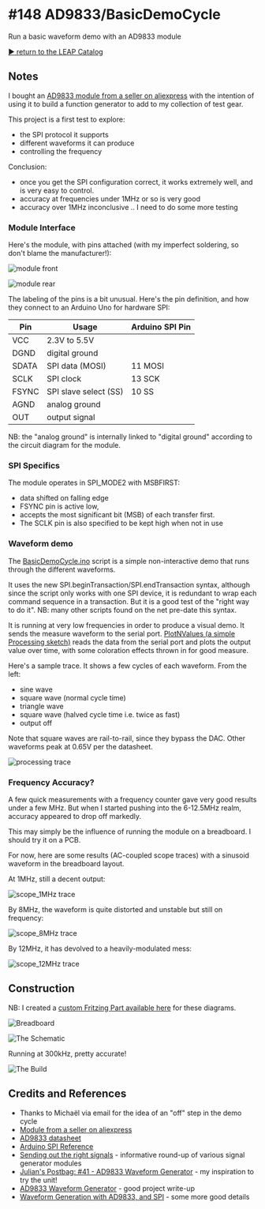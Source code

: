 # #148 AD9833/BasicDemoCycle

Run a basic waveform demo with an AD9833 module

[:arrow_forward: return to the LEAP Catalog](https://leap.tardate.com)

## Notes

I bought an
[AD9833 module from a seller on aliexpress](http://www.aliexpress.com/item/E74-Free-Shipping-Programmable-Microprocessors-AD9833-Sine-Square-Wave-DDS-Signal-Generator-Module/32436878279.html)
with the intention of using it to build a function generator to add to my collection of test gear.

This project is a first test to explore:
* the SPI protocol it supports
* different waveforms it can produce
* controlling the frequency

Conclusion:
* once you get the SPI configuration correct, it works extremely well, and is very easy to control.
* accuracy at frequencies under 1MHz or so is very good
* accuracy over 1MHz inconclusive .. I need to do some more testing

### Module Interface

Here's the module, with pins attached (with my imperfect soldering, so don't blame the manufacturer!):

![module front](./assets/module_front.jpg?raw=true)

![module rear](./assets/module_rear.jpg?raw=true)

The labeling of the pins is a bit unusual. Here's the pin definition, and how they connect to an Arduino Uno for hardware SPI:

| Pin    | Usage                 | Arduino SPI Pin |
|--------|-----------------------|-----------------|
| VCC    | 2.3V to 5.5V          |                 |
| DGND   | digital ground        |                 |
| SDATA  | SPI data (MOSI)       | 11 MOSI         |
| SCLK   | SPI clock             | 13 SCK          |
| FSYNC  | SPI slave select (SS) | 10 SS           |
| AGND   | analog ground         |                 |
| OUT    | output signal         |                 |

NB: the "analog ground" is internally linked to "digital ground" according to the circuit diagram for the module.

### SPI Specifics

The module operates in SPI_MODE2 with MSBFIRST:
* data shifted on falling edge
* FSYNC pin is active low,
* accepts the most significant bit (MSB) of each transfer first.
* The SCLK pin is also specified to be kept high when not in use


### Waveform demo

The [BasicDemoCycle.ino](./BasicDemoCycle.ino) script is a simple non-interactive demo that runs through the different waveforms.

It uses the new SPI.beginTransaction/SPI.endTransaction syntax, although since the script only works with one SPI device,
it is redundant to wrap each command sequence in a transaction. But it is a good test of the "right way to do it".
NB: many other scripts found on the net pre-date this syntax.

It is running at very low frequencies in order to produce a visual demo. It sends the measure waveform to the serial port.
[PlotNValues (a simple Processing sketch)](../../../processing/PlotNValues) reads the data from the serial port and plots the output value over time, with some coloration effects thrown in for good measure.

Here's a sample trace. It shows a few cycles of each waveform. From the left:
* sine wave
* square wave (normal cycle time)
* triangle wave
* square wave (halved cycle time i.e. twice as fast)
* output off

Note that square waves are rail-to-rail, since they bypass the DAC. Other waveforms peak at 0.65V per the datasheet.

![processing trace](./assets/processing_trace.png?raw=true)

### Frequency Accuracy?

A few quick measurements with a frequency counter gave very good results under a few MHz.
But when I started pushing into the 6-12.5MHz realm, accuracy appeared to drop off markedly.

This may simply be the influence of running the module on a breadboard. I should try it on a PCB.

For now, here are some results (AC-coupled scope traces) with a sinusoid waveform in the breadboard layout.

At 1MHz, still a decent output:

![scope_1MHz trace](./assets/scope_1MHz.gif?raw=true)

By 8MHz, the waveform is quite distorted and unstable but still on frequency:

![scope_8MHz trace](./assets/scope_8MHz.gif?raw=true)

By 12MHz, it has devolved to a heavily-modulated mess:

![scope_12MHz trace](./assets/scope_12MHz.gif?raw=true)


## Construction

NB: I created a
[custom Fritzing Part available here](../../../FritzingParts/AD9833_Module) for these diagrams.

![Breadboard](./assets/BasicDemoCycle_bb.jpg?raw=true)

![The Schematic](./assets/BasicDemoCycle_schematic.jpg?raw=true)

Running at 300kHz, pretty accurate!

![The Build](./assets/BasicDemoCycle_build.jpg?raw=true)

## Credits and References
* Thanks to Michaël via email for the idea of an "off" step in the demo cycle
* [Module from a seller on aliexpress](http://www.aliexpress.com/item/E74-Free-Shipping-Programmable-Microprocessors-AD9833-Sine-Square-Wave-DDS-Signal-Generator-Module/32436878279.html)
* [AD9833 datasheet](http://www.analog.com/en/products/rf-microwave/direct-digital-synthesis-modulators/ad9833.html)
* [Arduino SPI Reference](https://www.arduino.cc/en/Reference/SPI)
* [Sending out the right signals](https://gr33nonline.wordpress.com/2015/08/04/making-the-right-signals/) - informative round-up of various signal generator modules
* [Julian's Postbag: #41 - AD9833 Waveform Generator](https://youtu.be/y-q_ibWneSo) - my inspiration to try the unit!
* [AD9833 Waveform Generator](http://www.vwlowen.co.uk/arduino/AD9833-waveform-generator/AD9833-waveform-generator.htm) - good project write-up
* [Waveform Generation with AD9833, and SPI](http://hades.mech.northwestern.edu/index.php/Waveform_Generation_with_AD9833,_and_SPI) - some more good details

